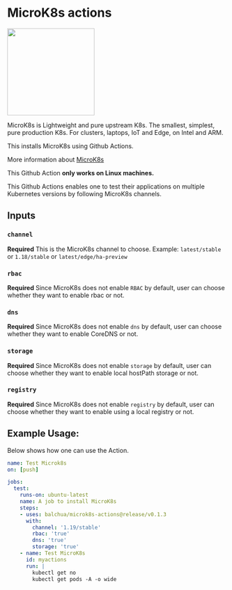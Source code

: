 # MicroK8s actions

<img src="assets/microk8s-image.png" width="200" />

MicroK8s is Lightweight and pure upstream K8s.  The smallest, simplest, pure production K8s.  For clusters, laptops, IoT and Edge, on Intel and ARM.

This installs MicroK8s using Github Actions.  

More information about [MicroK8s](https://microk8s.io/)

This Github Action **only works on Linux machines.**

This Github Actions enables one to test their applications on multiple Kubernetes versions by following MicroK8s channels.

## Inputs

### `channel`

**Required**  This is the MicroK8s channel to choose.  Example: `latest/stable` or `1.18/stable` or `latest/edge/ha-preview`

### `rbac`

**Required**  Since MicroK8s does not enable `RBAC` by default, user can choose whether they want to enable rbac or not.

### `dns`

**Required**  Since MicroK8s does not enable `dns` by default, user can choose whether they want to enable CoreDNS or not.

### `storage`

**Required** Since MicroK8s does not enable `storage` by default, user can choose whether they want to enable local hostPath storage or not.

### `registry`

**Required** Since MicroK8s does not enable `registry` by default, user can choose whether they want to enable using a local registry or not.

## Example Usage:

Below shows how one can use the Action.

```yaml
name: Test Microk8s
on: [push]

jobs:
  test:
    runs-on: ubuntu-latest
    name: A job to install MicroK8s
    steps:
    - uses: balchua/microk8s-actions@release/v0.1.3
      with:
        channel: '1.19/stable'
        rbac: 'true'
        dns: 'true'
        storage: 'true'
    - name: Test MicroK8s
      id: myactions
      run: |
        kubectl get no
        kubectl get pods -A -o wide
        
```
